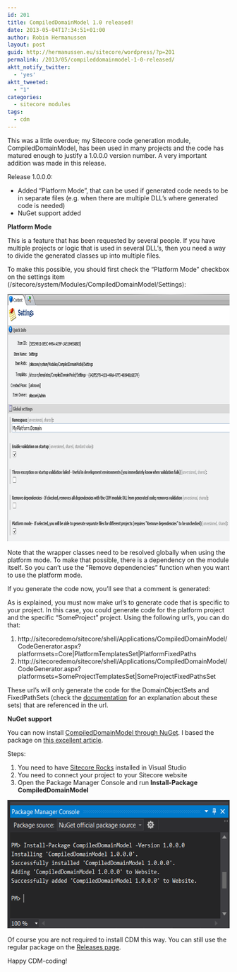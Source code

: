 ```yaml
---
id: 201
title: CompiledDomainModel 1.0 released!
date: 2013-05-04T17:34:51+01:00
author: Robin Hermanussen
layout: post
guid: http://hermanussen.eu/sitecore/wordpress/?p=201
permalink: /2013/05/compileddomainmodel-1-0-released/
aktt_notify_twitter:
  - 'yes'
aktt_tweeted:
  - "1"
categories:
  - sitecore modules
tags:
  - cdm
---
```

This was a little overdue; my Sitecore code generation module, CompiledDomainModel, has been used in many projects and the code has matured enough to justify a 1.0.0.0 version number. A very important addition was made in this release.

Release 1.0.0.0:

  * Added &#8220;Platform Mode&#8221;, that can be used if generated code needs to be in separate files (e.g. when there are multiple DLL&#8217;s where generated code is needed)
  * NuGet support added

**Platform Mode**

This is a feature that has been requested by several people. If you have multiple projects or logic that is used in several DLL&#8217;s, then you need a way to divide the generated classes up into multiple files.

To make this possible, you should first check the &#8220;Platform Mode&#8221; checkbox on the settings item (/sitecore/system/Modules/CompiledDomainModel/Settings):

<img class="alignnone" title="CDM Platform Mode" src="/sitecore/static/cdm_platform_mode.png" alt="" width="958" height="558" /> 

Note that the wrapper classes need to be resolved globally when using the platform mode. To make that possible, there is a dependency on the module itself. So you can&#8217;t use the &#8220;Remove dependencies&#8221; function when you want to use the platform mode.

If you generate the code now, you&#8217;ll see that a comment is generated:  


As is explained, you must now make url&#8217;s to generate code that is specific to your project. In this case, you could generate code for the platform project and the specific &#8220;SomeProject&#8221; project. Using the following url&#8217;s, you can do that:

  1. http://sitecoredemo/sitecore/shell/Applications/CompiledDomainModel/CodeGenerator.aspx?platformsets=Core|PlatformTemplatesSet|PlatformFixedPaths
  2. http://sitecoredemo/sitecore/shell/Applications/CompiledDomainModel/CodeGenerator.aspx?platformsets=SomeProjectTemplatesSet|SomeProjectFixedPathsSet

These url&#8217;s will only generate the code for the DomainObjectSets and FixedPathSets (check the [documentation](http://hermanussen.eu/sitecore/CompiledDomainModel/Documentation/default.htm#chapter2 "CDM docs") for an explanation about these sets) that are referenced in the url.

**NuGet support**

You can now install <a title="NuGet CDM" href="https://nuget.org/packages/CompiledDomainModel" onclick="javascript:_gaq.push(['_trackEvent','outbound-article','http://nuget.org']);">CompiledDomainModel through NuGet</a>. I based the package on <a title="Article about deploying Sitecore modules with NuGet" href="http://blog.velir.com/index.php/2012/12/04/create-and-deploy-sitecore-modules-with-nuget/" onclick="javascript:_gaq.push(['_trackEvent','outbound-article','http://blog.velir.com']);">this excellent article</a>.

Steps:

  1. You need to have <a title="Sitecore Rocks" href="http://visualstudiogallery.msdn.microsoft.com/44a26c88-83a7-46f6-903c-5c59bcd3d35b" onclick="javascript:_gaq.push(['_trackEvent','outbound-article','http://visualstudiogallery.msdn.microsoft.com']);">Sitecore Rocks</a> installed in Visual Studio
  2. You need to connect your project to your Sitecore website
  3. Open the Package Manager Console and run **Install-Package CompiledDomainModel**

<img class="alignnone" title="CDM NuGet installed" src="/sitecore/static/cdm_nuget_installation.png" alt="" width="574" height="290" /> 

Of course you are not required to install CDM this way. You can still use the regular package on the [Releases page](http://hermanussen.eu/sitecore/CompiledDomainModel/Releases/ "Releases page").

Happy CDM-coding!